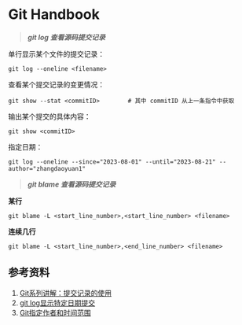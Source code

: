 # Git Handbook

> ***git log 查看源码提交记录***

单行显示某个文件的提交记录：

```shell
git log --oneline <filename>
```



查看某个提交记录的变更情况：

```shell
git show --stat <commitID>        # 其中 commitID 从上一条指令中获取
```



输出某个提交的具体内容：

```shell
git show <commitID>
```



指定日期：

```shell
git log --oneline --since="2023-08-01" --until="2023-08-21" --author="zhangdaoyuan1"
```



> ***git blame 查看源码提交记录***

**某行**

```shell
git blame -L <start_line_number>,<start_line_number> <filename>
```

**连续几行**

```shell
git blame -L <start_line_number>,<end_line_number> <filename>
```



## 参考资料

1. [Git系列讲解：提交记录的使用](https://blog.csdn.net/In_engineer/article/details/127666363)
2. [git log显示特定日期提交](https://www.51cto.com/article/722141.html)
3. [Git指定作者和时间范围](https://blog.csdn.net/lly1122334/article/details/116459113)